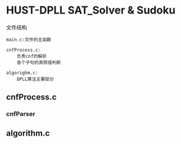 # HUST-DPLL SAT_Solver & Sudoku
文件结构
```
main.c:文件的主函数

cnfProcess.c:
    负责cnf的解析
    各个子句的真假值判断

algorighm.c:
    DPLL算法主要部分
```
## cnfProcess.c
### cnfParser

## algorithm.c
### 